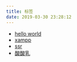 ```yaml
---
title: 标签
date: 2019-03-30 23:28:12
---
```

* [hello world](/tags/hello-world/)
* [xampp](/tags/xampp/)
* [ssr](/tags/ssr/)
* [酸酸乳](/tags/酸酸乳/)
